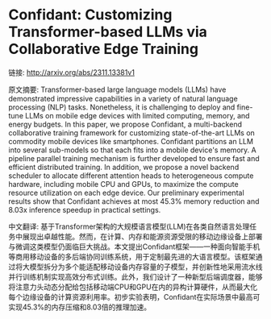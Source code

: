 # Confidant: Customizing Transformer-based LLMs via Collaborative Edge Training

链接: http://arxiv.org/abs/2311.13381v1

原文摘要:
Transformer-based large language models (LLMs) have demonstrated impressive
capabilities in a variety of natural language processing (NLP) tasks.
Nonetheless, it is challenging to deploy and fine-tune LLMs on mobile edge
devices with limited computing, memory, and energy budgets. In this paper, we
propose Confidant, a multi-backend collaborative training framework for
customizing state-of-the-art LLMs on commodity mobile devices like smartphones.
Confidant partitions an LLM into several sub-models so that each fits into a
mobile device's memory. A pipeline parallel training mechanism is further
developed to ensure fast and efficient distributed training. In addition, we
propose a novel backend scheduler to allocate different attention heads to
heterogeneous compute hardware, including mobile CPU and GPUs, to maximize the
compute resource utilization on each edge device. Our preliminary experimental
results show that Confidant achieves at most 45.3% memory reduction and 8.03x
inference speedup in practical settings.

中文翻译:
基于Transformer架构的大规模语言模型(LLM)在各类自然语言处理任务中展现出卓越性能。然而，在计算、内存和能源资源受限的移动边缘设备上部署与微调这类模型仍面临巨大挑战。本文提出Confidant框架——一种面向智能手机等商用移动设备的多后端协同训练系统，用于定制最先进的大语言模型。该框架通过将大模型拆分为多个能适配移动设备内存容量的子模型，并创新性地采用流水线并行训练机制实现高效分布式训练。此外，我们设计了一种新型后端调度器，能够将注意力头动态分配给包括移动端CPU和GPU在内的异构计算硬件，从而最大化每个边缘设备的计算资源利用率。初步实验表明，Confidant在实际场景中最高可实现45.3%的内存压缩和8.03倍的推理加速。
